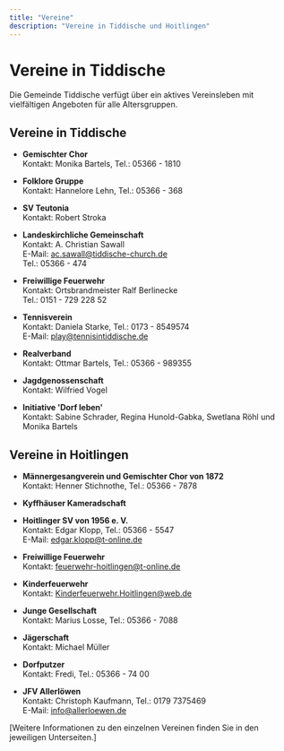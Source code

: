 ```yaml
---
title: "Vereine"
description: "Vereine in Tiddische und Hoitlingen"
---
```


# Vereine in Tiddische

Die Gemeinde Tiddische verfügt über ein aktives Vereinsleben mit vielfältigen Angeboten für alle Altersgruppen.

## Vereine in Tiddische

- **Gemischter Chor**  
  Kontakt: Monika Bartels, Tel.: 05366 - 1810

- **Folklore Gruppe**  
  Kontakt: Hannelore Lehn, Tel.: 05366 - 368

- **SV Teutonia**  
  Kontakt: Robert Stroka

- **Landeskirchliche Gemeinschaft**  
  Kontakt: A. Christian Sawall  
  E-Mail: ac.sawall@tiddische-church.de  
  Tel.: 05366 - 474

- **Freiwillige Feuerwehr**  
  Kontakt: Ortsbrandmeister Ralf Berlinecke  
  Tel.: 0151 - 729 228 52

- **Tennisverein**  
  Kontakt: Daniela Starke, Tel.: 0173 - 8549574  
  E-Mail: play@tennisintiddische.de

- **Realverband**  
  Kontakt: Ottmar Bartels, Tel.: 05366 - 989355

- **Jagdgenossenschaft**  
  Kontakt: Wilfried Vogel

- **Initiative 'Dorf leben'**  
  Kontakt: Sabine Schrader, Regina Hunold-Gabka, Swetlana Röhl und Monika Bartels

## Vereine in Hoitlingen

- **Männergesangverein und Gemischter Chor von 1872**  
  Kontakt: Henner Stichnothe, Tel.: 05366 - 7878

- **Kyffhäuser Kameradschaft**

- **Hoitlinger SV von 1956 e. V.**  
  Kontakt: Edgar Klopp, Tel.: 05366 - 5547  
  E-Mail: edgar.klopp@t-online.de

- **Freiwillige Feuerwehr**  
  Kontakt: feuerwehr-hoitlingen@t-online.de

- **Kinderfeuerwehr**  
  Kontakt: Kinderfeuerwehr.Hoitlingen@web.de

- **Junge Gesellschaft**  
  Kontakt: Marius Losse, Tel.: 05366 - 7088

- **Jägerschaft**  
  Kontakt: Michael Müller

- **Dorfputzer**  
  Kontakt: Fredi, Tel.: 05366 - 74 00

- **JFV Allerlöwen**  
  Kontakt: Christoph Kaufmann, Tel.: 0179 7375469  
  E-Mail: info@allerloewen.de

[Weitere Informationen zu den einzelnen Vereinen finden Sie in den jeweiligen Unterseiten.]
